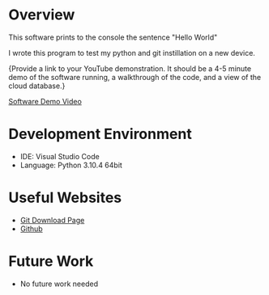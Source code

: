 # Overview

This software prints to the console the sentence "Hello World"

I wrote this program to test my python and git instillation on a new device.

{Provide a link to your YouTube demonstration.  It should be a 4-5 minute demo of the software running, a walkthrough of the code, and a view of the cloud database.}

[Software Demo Video](http://youtube.link.goes.here)

# Development Environment

* IDE: Visual Studio Code
* Language: Python 3.10.4 64bit


# Useful Websites

* [Git Download Page](https://git-scm.com/downloads)
* [Github](https://github.com/)

# Future Work

* No future work needed